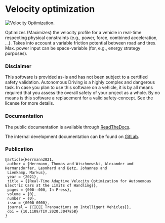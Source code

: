 # Velocity optimization

![Velocity Optimization.](vel.png)

Optimizes (Maximizes) the velocity profile for a vehicle in real-time respecting physical constraints (e.g., power,
force, combined acceleration, ...). Takes into account a variable friction potential between road and tires. Max.
power input can be space-variable (for, e.g., energy strategy purposes).

### Disclaimer

This software is provided as-is and has not been subject to a certified safety validation. Autonomous Driving is a highly complex and dangerous task. In case you plan to use this software on a vehicle, it is by all means required that you assess the overall safety of your project as a whole. By no means is this software a replacement for a valid safety-concept. See the license for more details.

### Documentation

The public documentation is available through [ReadTheDocs](https://velocity-optimization.readthedocs.io/en/latest/index.html).

The internal development documentation can be found on [GitLab](https://roborace.pages.gitlab.lrz.de/modules/velocity_optimization/index.html).

### Publication

    @article{Herrmann2021,
     author = {Herrmann, Thomas and Wischnewski, Alexander and Hermansdorfer, Leonhard and Betz, Johannes and
     Lienkamp, Markus},
     year = {2021},
     title = {{Real-Time Adaptive Velocity Optimization for Autonomous Electric Cars at the Limits of Handling}},
     pages = {000--000, In Press},
     volume = {0},
     number = {0},
     issn = {0000-0000},
     journal = {{IEEE Transactions on Intelligent Vehicles}},
     doi = {10.1109/TIV.2020.3047858}
    }
